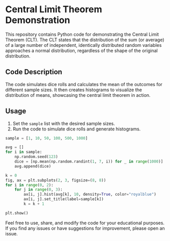 # Central Limit Theorem Demonstration

This repository contains Python code for demonstrating the Central Limit Theorem (CLT). The CLT states that the distribution of the sum (or average) of a large number of independent, identically distributed random variables approaches a normal distribution, regardless of the shape of the original distribution.

## Code Description

The code simulates dice rolls and calculates the mean of the outcomes for different sample sizes. It then creates histograms to visualize the distribution of means, showcasing the central limit theorem in action.

## Usage

1. Set the `sample` list with the desired sample sizes.
2. Run the code to simulate dice rolls and generate histograms.

```python
sample = [1, 10, 50, 100, 500, 1000]

avg = []
for i in sample:
    np.random.seed(123)
    dice = [np.mean(np.random.randint(1, 7, i)) for _ in range(1000)]
    avg.append(dice)

k = 0
fig, ax = plt.subplots(2, 3, figsize=(8, 8))
for i in range(0, 2):
    for j in range(0, 3):
        ax[i, j].hist(avg[k], 10, density=True, color="royalblue")
        ax[i, j].set_title(label=sample[k])
        k = k + 1

plt.show()
```

Feel free to use, share, and modify the code for your educational purposes. If you find any issues or have suggestions for improvement, please open an issue.
